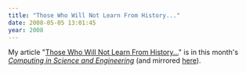```yaml
---
title: "Those Who Will Not Learn From History..."
date: 2008-05-05 13:01:45
year: 2008
---
```

My article "<a href="http://ieeexplore.ieee.org/xpls/abs_all.jsp?isnumber=4488052&amp;arnumber=4488057">Those Who Will Not Learn From History...</a>" is in this month's <a href="http://cise.aip.org/"><em>Computing in Science and Engineering</em></a> (and mirrored <a href="http://www.cs.toronto.edu/~gvwilson/articles/cise-will-not-learn-2008.pdf">here</a>).
